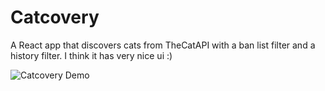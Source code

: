 # Catcovery

A React app that discovers cats from TheCatAPI with a ban list filter and a history filter.
I think it has very nice ui :)

![Catcovery Demo](./catcovery-demo.gif)
